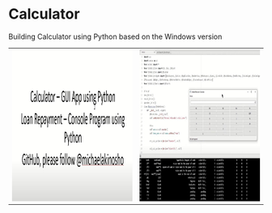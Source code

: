 # Calculator
Building Calculator using Python based on the Windows version
<table>
<tr>
  <td>
   <img src="flashpage.jpg" alt="Intro page to Calculator App based on Python and inspired by Windows Calculator" width="400" height="300">
  </td>
  <td>
   <img src="standardcalculatorpage.jpg" alt="User interface for Standard Calculator" width="400" height="300">
  </td>
 </tr>
</table>
